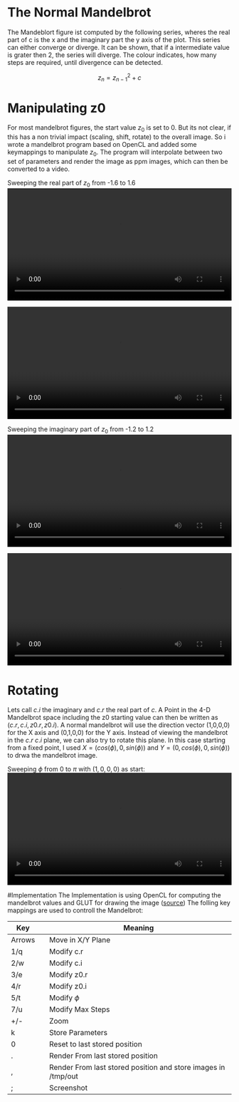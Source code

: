 
# The Normal Mandelbrot
The Mandeblort figure ist computed by the following series, wheres the real part of c is the x and the imaginary part the y axis of the plot.
This series can either converge or diverge.
It can be shown, that if a intermediate value is grater then 2, the series will diverge.
The colour indicates, how many steps are required, until divergence can be detected.

$$ z_n=z_{n-1}^2 + c $$

# Manipulating z0
For most mandelbrot figures, the start value $z_0$ is set to 0.
But its not clear, if this has a non trivial impact (scaling, shift, rotate) to the overall image.
So i wrote a mandelbrot program based on OpenCL and added some keymappings to manipulate $z_0$.
The program will interpolate between two set of parameters and render the image as ppm images, which can then be converted to a video.

Sweeping the real part of $z_0$ from -1.6 to 1.6
<video width="100%" controls>
  <source src="vid/z0r-1.6.mp4" type="video/mp4">
  Your browser does not support the video tag.
</video>

<video width="100%" controls>
  <source src="vid/z0r-closeup.mp4" type="video/mp4">
  Your browser does not support the video tag.
</video>

Sweeping the imaginary part of $z_0$ from -1.2 to 1.2
<video width="100%" controls>
  <source src="vid/z0i-1.2.mp4" type="video/mp4">
  Your browser does not support the video tag.
</video>

<video width="100%" controls>
  <source src="vid/z0i-closeup.mp4" type="video/mp4">
  Your browser does not support the video tag.
</video>

# Rotating
Lets call $c.i$ the imaginary and $c.r$ the real part of $c$.
A Point in the 4-D Mandelbrot space including the z0 starting value can then be written as $(c.r, c.i, z0.r, z0.i)$.
A normal mandelbrot will use the direction vector (1,0,0,0) for the X axis and (0,1,0,0) for the Y axis.
Instead of viewing the mandelbrot in the $c.r$ $c.i$ plane, we can also try to rotate this plane.
In this case starting from a fixed point, I used $X=(cos(\phi),0,sin(\phi))$ and $Y=(0,cos(\phi),0,sin(\phi))$ to drwa the mandelbrot image.

Sweeping $\phi$ from 0 to $\pi$ with $(1,0,0,0)$ as start:
<video width="100%" controls>
  <source src="vid/phi-offcenter.mp4" type="video/mp4">
  Your browser does not support the video tag.
</video>

#Implementation
The Implementation is using OpenCL for computing the mandelbrot values and GLUT for drawing the image ([source](mandelbrot-4d.tar.gz))
The folling key mappings are used to controll the Mandelbrot:


| Key    | | Meaning                                                        |
|--------|-|----------------------------------------------------------------|
| Arrows | | Move in X/Y Plane                                              |
| 1/q    | | Modify c.r                                                     |
| 2/w    | | Modify c.i                                                     |
| 3/e    | | Modify z0.r                                                    |
| 4/r    | | Modify z0.i                                                    |
| 5/t    | | Modify $\phi$                                                  |
| 7/u    | | Modify Max Steps                                               |
| +/-    | | Zoom                                                           |
| k      | | Store Parameters                                               |
| 0      | | Reset to last stored position                                  |
| .      | | Render From last stored position                               |
| ,      | | Render From last stored position and store images in /tmp/out  |
| ;      | | Screenshot                                                     |
